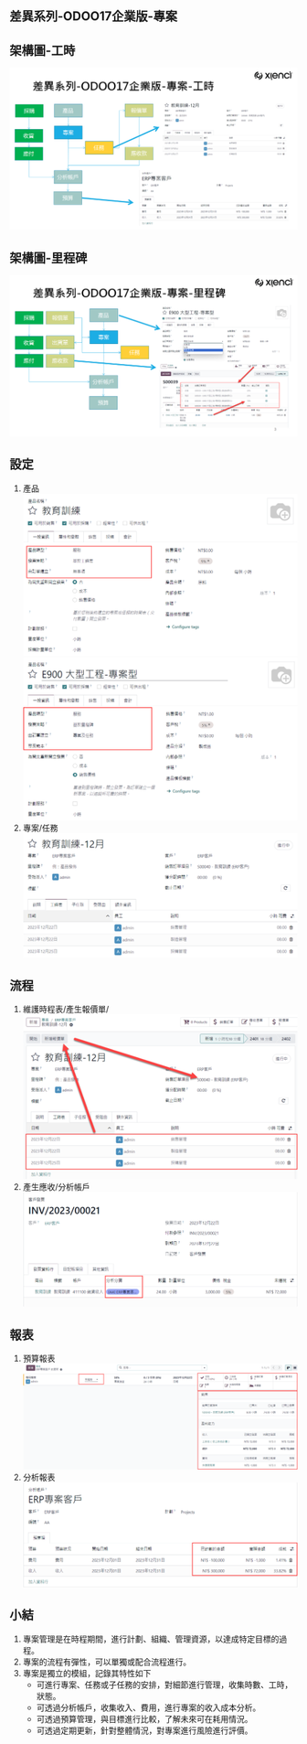 ## 差異系列-ODOO17企業版-專案

## 架構圖-工時
![Alt text](https://github.com/ksharry/2024-ODOO17-Enterprise-Plan/blob/main/pic/F171901.png?raw=true)

## 架構圖-里程碑
![Alt text](https://github.com/ksharry/2024-ODOO17-Enterprise-Plan/blob/main/pic/F171902.png?raw=true)

## 設定
1. 產品
![Alt text](https://github.com/ksharry/2024-ODOO17-Enterprise-Plan/blob/main/pic/F171905.png?raw=true)
![Alt text](https://github.com/ksharry/2024-ODOO17-Enterprise-Plan/blob/main/pic/F171906.png?raw=true)
3. 專案/任務
![Alt text](https://github.com/ksharry/2024-ODOO17-Enterprise-Plan/blob/main/pic/F171904.png?raw=true)

## 流程
1. 維護時程表/產生報價單/
![Alt text](https://github.com/ksharry/2024-ODOO17-Enterprise-Plan/blob/main/pic/F171907.png?raw=true)
2. 產生應收/分析帳戶
![Alt text](https://github.com/ksharry/2024-ODOO17-Enterprise-Plan/blob/main/pic/F171908.png?raw=true)

## 報表
1. 預算報表
![Alt text](https://github.com/ksharry/2024-ODOO17-Enterprise-Plan/blob/main/pic/F171909.png?raw=true)
2. 分析報表
![Alt text](https://github.com/ksharry/2024-ODOO17-Enterprise-Plan/blob/main/pic/F171910.png?raw=true)

## 小結
1. 專案管理是在時程期間，進行計劃、組織、管理資源，以達成特定目標的過程。
2. 專案的流程有彈性，可以單獨或配合流程進行。
2. 專案是獨立的模組，記錄其特性如下
   + 可進行專案、任務或子任務的安排，對細節進行管理，收集時數、工時，狀態。
   + 可透過分析帳戶，收集收入、費用，進行專案的收入成本分析。
   + 可透過預算管理，與目標進行比較，了解未來可在耗用情況。
   + 可透過定期更新，針對整體情況，對專案進行風險進行評價。

